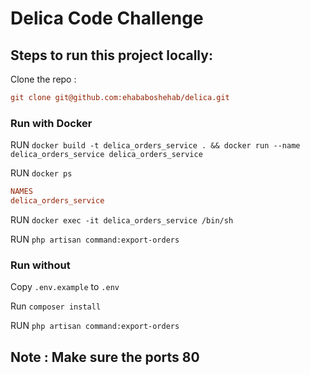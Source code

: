 # Delica Code Challenge

## Steps to run this project locally:

Clone the repo :
```ini
git clone git@github.com:ehababoshehab/delica.git
```

### Run with Docker
RUN `docker build -t delica_orders_service . && docker run --name delica_orders_service delica_orders_service`

RUN `docker ps`

```ini
NAMES
delica_orders_service
```

RUN `docker exec -it delica_orders_service /bin/sh`

RUN `php artisan command:export-orders`

### Run without
Copy `.env.example` to `.env`

Run `composer install`

RUN `php artisan command:export-orders`

## Note : Make sure the ports 80
